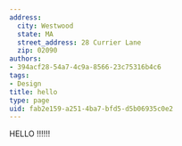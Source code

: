 ```yaml
---
address:
  city: Westwood
  state: MA
  street_address: 28 Currier Lane
  zip: 02090
authors:
- 394acf28-54a7-4c9a-8566-23c75316b4c6
tags:
- Design
title: hello
type: page
uid: fab2e159-a251-4ba7-bfd5-d5b06935c0e2
---
```

HELLO !!!!!!